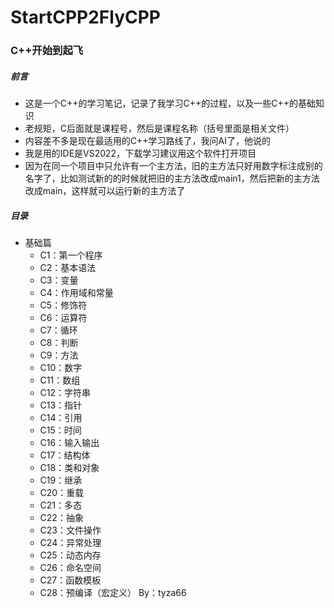 # StartCPP2FlyCPP
### C++开始到起飞
##### 前言
- 这是一个C++的学习笔记，记录了我学习C++的过程，以及一些C++的基础知识
- 老规矩，C后面就是课程号，然后是课程名称（括号里面是相关文件）
- 内容差不多是现在最适用的C++学习路线了，我问AI了，他说的
- 我是用的IDE是VS2022，下载学习建议用这个软件打开项目
- 因为在同一个项目中只允许有一个主方法，旧的主方法只好用数字标注成别的名字了，比如测试新的的时候就把旧的主方法改成main1，然后把新的主方法改成main，这样就可以运行新的主方法了

##### 目录
- 基础篇
    - C1：第一个程序
    - C2：基本语法
    - C3：变量
    - C4：作用域和常量
    - C5：修饰符
    - C6：运算符
    - C7：循环
    - C8：判断
    - C9：方法
    - C10：数字
    - C11：数组
    - C12：字符串
    - C13：指针
    - C14：引用
    - C15：时间
    - C16：输入输出
    - C17：结构体
    - C18：类和对象
    - C19：继承
    - C20：重载
    - C21：多态
    - C22：抽象
    - C23：文件操作
    - C24：异常处理
    - C25：动态内存
    - C26：命名空间
    - C27：函数模板
    - C28：预编译（宏定义）
By：tyza66
